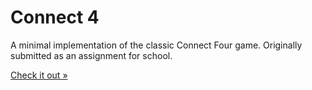 # Connect 4

A minimal implementation of the classic Connect Four game.
Originally submitted as an assignment for school.

[Check it out »](https://lezgomatt.github.io/connect-4/)
